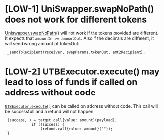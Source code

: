# [LOW-1] UniSwapper.swapNoPath() does not work for different tokens

[Uniswapper.swapNoPath()](https://github.com/code-423n4/2024-01-decent/blob/07ef78215e3d246d47a410651906287c6acec3ef/src/swappers/UniSwapper.sol#L100-L121) will not work if the tokens provided are different. It expects that `amountIn >= amountOut`. Also if the decimals are different, it will send wrong amount of tokenOut: 
```solidity
 _sendToRecipient(receiver, swapParams.tokenOut, amt2Recipient);
```

# [LOW-2] UTBExecutor.execute() may lead to loss of funds if called on address without code

[`UTBExecutor.execute()`](https://github.com/code-423n4/2024-01-decent/blob/07ef78215e3d246d47a410651906287c6acec3ef/src/UTBExecutor.sol#L41-L81) can be called on address without code. This call will be successfull and a refund will not happen.

```solidity
 (success, ) = target.call{value: amount}(payload);
            if (!success) {
                (refund.call{value: amount}(""));
 }
```
